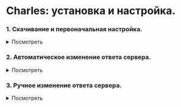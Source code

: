 # Charles: установка и настройка.

### 1. Скачивание и первоначальная настройка.

<details>
  <summary>Посмотреть</summary>
  
#### 1. Чтобы скачать Charles, перейди по ссылке https://www.charlesproxy.com/download/

#### 2. На открывшейся странице нажми на название своей операционной системы. Начнётся загрузка программы:
<details>
  <summary>Скриншот</summary>
  
![Screenshot](Чарльз2.jpg)
</details>

#### 3. После установки и первого запуска Charles нужно установить сертификат безопасности. Для этого открой в программе меню «Help» → «SSL Proxying» → «Install Charles Root Certificates»:
<details>
  <summary>Скриншот</summary>
  
![Screenshot](Чарльз3.jpg)
</details>

#### 4. 4. Установи сертификат:

   - Windows: В появившемся окне нажми «Установить сертификат». В следующем — «Текущий пользователь». Затем на этапе выбора хранилища сертификатов выбери второй пункт «Поместить все сертификаты в следующее хранилище» и нажми «Обзор...». Выбери папку «Доверенные корневые центры сертификации» и жми в остальных пунктах кнопку «Далее».
После установки сертификата Windows покажет предупреждение системы безопасности. Нажми «Yes» или «Да» в  окне. Так ты добавишь сертификат в хранилище доверенных корневых сертификатов:
<details>
  <summary>Скриншот</summary>
  
![Screenshot](Чарльз4.jpg)
</details>

- MacOS: Установи сертификат. Затем в пункте меню «Связка ключей» найди добавленный сертификат и в разделе «Доверие» разреши ему выполнять все действия. По умолчанию выставлены стандартные настройки; нужно заменить на «Всегда доверять».

#### 5. Перезапусти Charles. Затем перейди в меню «Proxy» → «SSL Proxying Settings»:
<details>
  <summary>Скриншот</summary>
  
![Screenshot](Чарльз5.jpg)
</details>

#### 6. В открывшемся окне во вкладке «SSL Proxying» нажми кнопку «Add» под блоком «Include» и добавь символ * в каждую строку («Host» и «Port»), затем нажми OK. Также поставь чек-бокс «Enable SSL Proxying» и нажми OK:
<details>
  <summary>Скриншот</summary>
  
![Screenshot](Чарльз6.jpg)
</details>

#### 7. Убедись, что в меню «Proxy» стоит галочка напротив «Windows Proxy» или «macOS Proxy» (в зависимости от операционной системы). Если не стоит, то кликни на эту строку:
<details>
  <summary>Скриншот</summary>
  
![Screenshot](Чарльз7.jpg)
</details>
  </details>


### 2. Автоматическое изменение ответа сервера.

<details>
  <summary>Посмотреть</summary>
  
  #### 1. Чтобы изменять ответ сервера в автоматическом режиме, в Charles открой меню «Tools» → «Rewrite»:
  <details>
  <summary>Скриншот</summary>
  
![Screenshot](Авто1.jpg)
</details>
  
  #### 2. Поставь чек-бокс «Enable Rewrite» и нажми на кнопку «Add»:
  <details>
  <summary>Скриншот</summary>
  
![Screenshot](Авто2.jpg)
</details>
  
  #### 3. В открывшемся окне заполни поле «Name» и нажми «Add» в блоке «Location». Заполни появившиеся поля согласно заданию из Тренажёра и нажми OK:
  <details>
  <summary>Скриншот</summary>
  
![Screenshot](Авто3.jpg)
</details>
  
  Должен появиться результат как на скриншоте:
  <details>
  <summary>Скриншот</summary>
  
![Screenshot](Авто3.1.jpg)
</details>
  
  #### 4. Нажми «Add» в блоке «Type/Action». Заполни появившиеся поля согласно заданию из Тренажёра и нажми OK:
  <details>
  <summary>Скриншот</summary>
  
![Screenshot](Авто4.jpg)
</details>
  
  #### 5. Убедись, что настройки автоматической подмены совпадают с тем, что изображено на скриншоте и нажми ОК:
  <details>
  <summary>Скриншот</summary>
  
![Screenshot](Авто5.jpg)
</details>
  
  #### 6. Убедись, что в меню «Tools» стоит галочка напротив «Rewrite». Если не стоит, то кликни на эту строку:
  <details>
  <summary>Скриншот</summary>
  
![Screenshot](Авто6.jpg)
</details>
  </details>


### 3. Ручное изменение ответа сервера.
<details>
  <summary>Посмотреть</summary>
  
  #### 1. 1. Чтобы изменять ответ сервера вручную, в Charles настрой фильтр по целевому сайту. Затем открой нужную страницу в браузере. Например, для страницы https://zen.yandex.ru/media/praktikum/skolko-nujno-programmistov-chtoby-vy-chitali-dzen-5d4d3dd0bf50d500c41c590f укажи в фильтре zen.yandex.ru:
  <details>
  <summary>Скриншот</summary>
  
![Screenshot](Руч1.jpg)
</details>
  
  #### 2. В Charles в структуре запросов слева раскрой структуру сайта, затем раскрой каталог media-api и кликни правой кнопкой мыши на целевого URL. В появившемся меню отметь галочкой «Breakpoints»:
  <details>
  <summary>Скриншот</summary>
  
![Screenshot](Руч2.jpg)
</details>
  
  #### 3. В Charles открой меню «Proxy» → «Breakpoint Settings»:
  <details>
  <summary>Скриншот</summary>
  
![Screenshot](Руч3.jpg)
</details>
  
  #### 4. Убедись, что в открывшемся окне установлен чек-бокс «Enable Breakpoints» и чек-бокс для целевого URL:
  <details>
  <summary>Скриншот</summary>
  
![Screenshot](Руч4.jpg)
</details>
  
  #### 5. Сделай двойной клик по строке с URL. Убери чек-бокс «Request» и оставь чек-бокс «Response»: чтобы не «ловить» запросы, а только ответы сервера. Нажми OK:
  <details>
  <summary>Скриншот</summary>
  
![Screenshot](Руч5.jpg)
</details>
  
  #### 6. В результате предыдущих действий окно с настройками должно выглядеть как на скриншоте. Нажми OK:
  <details>
  <summary>Скриншот</summary>
  
![Screenshot](Руч66.jpg)
</details>
  
  #### 7. Теперь нужно подменить ответ сервера. В браузере обнови страницу, от которой «ловишь» ответ и вернись в Charles: открылось окно редактирования запроса. В верхней части окна кликни по надписи «Edit Response». Затем в нижней части окна открой вкладку «JSON Text», отредактируй нужный параметр и нажми кнопку «Execute». После обновления страницы в браузере ты увидишь новое значения отредактированного параметра. Нужно успеть отредактировать ответ за 20 секунд, иначе приложение решит, что ответ от сервера не пришёл. Тогда придётся обновить страницу в браузере и повторить редактирование ответа:
  <details>
  <summary>Скриншот</summary>
  
![Screenshot](Руч7.jpg)
</details>
  </details>
